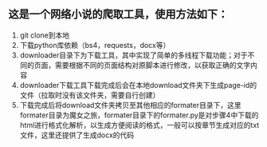 ## 这是一个网络小说的爬取工具，使用方法如下：
1. git clone到本地
2. 下载python库依赖（bs4，requests，docx等）
3. downloader目录下为下载工具，其中实现了简单的多线程下载功能；对于不同的页面，需要根据不同的页面结构对原脚本进行修改，以获取正确的文字内容
4. downloader下载工具下载完成后会在本地download文件夹下生成page-id的文件（拉取时没有该文件夹，需要自行创建）
5. 下载完成后将download文件夹拷贝至其他相应的formater目录下，这里formater目录为魔女之旅，formater目录下的formater.py是对步骤4中下载的html进行格式化解析，以生成方便阅读的格式，一般可以按章节生成对应的txt文件，这里还提供了生成docx的代码
